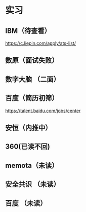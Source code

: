 # 实习
## IBM（待查看）

https://c.liepin.com/apply/ats-list/

## 数原（面试失败）

## 数字大脑 （二面）

## 百度（简历初筛）

https://talent.baidu.com/jobs/center

## 安恒（内推中）

## 360(已读不回)

## memota（未读）

## 安全共识 （未读）

## 百度 （未读）